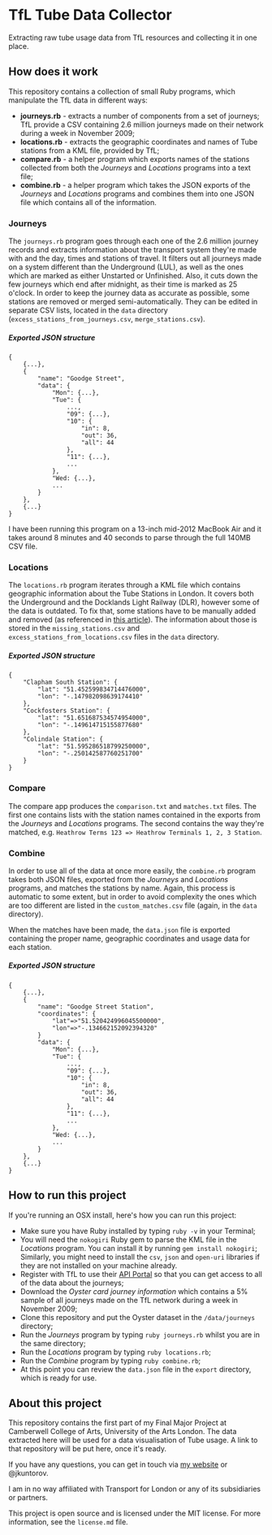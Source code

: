 # TfL Tube Data Collector
Extracting raw tube usage data from TfL resources and collecting it in one place.

## How does it work
This repository contains a collection of small Ruby programs, which manipulate the TfL data in different ways:
- **journeys.rb** - extracts a number of components from a set of journeys; TfL provide a CSV containing 2.6 million journeys made on their network during a week in November 2009;
- **locations.rb** - extracts the geographic coordinates and names of Tube stations from a KML file, provided by TfL;
- **compare.rb** - a helper program which exports names of the stations collected from both the *Journeys* and *Locations* programs into a text file;
- **combine.rb** - a helper program which takes the JSON exports of the *Journeys* and *Locations* programs and combines them into one JSON file which contains all of the information.

### Journeys
The `journeys.rb` program goes through each one of the 2.6 million journey records and extracts information about the transport system they're made with and the day, times and stations of travel. It filters out all journeys made on a system different than the Underground (LUL), as well as the ones which are marked as either Unstarted or Unfinished. Also, it cuts down the few journeys which end after midnight, as their time is marked as 25 o'clock. In order to keep the journey data as accurate as possible, some stations are removed or merged semi-automatically. They can be edited in separate CSV lists, located in the `data` directory (`excess_stations_from_journeys.csv`, `merge_stations.csv`).

##### Exported JSON structure
```
{
    {...},
    {
        "name": "Goodge Street",
        "data": {
            "Mon": {...},
            "Tue": {
                ...,
                "09": {...},
                "10": {
                    "in": 8,
                    "out": 36,
                    "all": 44
                },
                "11": {...},
                ...
            },
            "Wed: {...},
            ...
        }
    },
    {...}
}
```

I have been running this program on a 13-inch mid-2012 MacBook Air and it takes around 8 minutes and 40 seconds to parse through the full 140MB CSV file.

### Locations
The `locations.rb` program iterates through a KML file which contains geographic information about the Tube Stations in London. It covers both the Underground and the Docklands Light Railway (DLR), however some of the data is outdated. To fix that, some stations have to be manually added and removed (as referenced in [this article](http://www.qwghlm.co.uk/2012/03/06/why-it-took-me-five-months-to-write-whensmytube/)). The information about those is stored in the `missing_stations.csv` and `excess_stations_from_locations.csv` files in the `data` directory.

##### Exported JSON structure
```
{
    "Clapham South Station": {
        "lat": "51.452599834714476000",
        "lon": "-.147982098639174410"
    },
    "Cockfosters Station": {
        "lat": "51.651687534574954000",
        "lon": "-.149614715155877680"
    },
    "Colindale Station": {
        "lat": "51.595286518799250000",
        "lon": "-.250142587760251700"
    }
}
```

### Compare
The compare app produces the `comparison.txt` and `matches.txt` files. The first one contains lists with the station names contained in the exports from the *Journeys* and *Locations* programs. The second contains the way they're matched, e.g.
`Heathrow Terms 123 => Heathrow Terminals 1, 2, 3 Station`.

### Combine
In order to use all of the data at once more easily, the `combine.rb` program takes both JSON files, exported from the *Journeys* and *Locations* programs, and matches the stations by name. Again, this process is automatic to some extent, but in order to avoid complexity the ones which are too different are listed in the `custom_matches.csv` file (again, in the `data` directory). 

When the matches have been made, the `data.json` file is exported containing the proper name, geographic coordinates and usage data for each station.

##### Exported JSON structure
```
{
    {...},
    {
        "name": "Goodge Street Station",
        "coordinates": {
            "lat"=>"51.520424996045500000",
            "lon"=>"-.134662152092394320"
        }
        "data": {
            "Mon": {...},
            "Tue": {
                ...,
                "09": {...},
                "10": {
                    "in": 8,
                    "out": 36,
                    "all": 44
                },
                "11": {...},
                ...
            },
            "Wed: {...},
            ...
        }
    },
    {...}
}
```

## How to run this project
If you're running an OSX install, here's how you can run this project:
- Make sure you have Ruby installed by typing `ruby -v` in your Terminal;
- You will need the `nokogiri` Ruby gem to parse the KML file in the *Locations* program. You can install it by running `gem install nokogiri`; Similarly, you might need to install the `csv`, `json` and `open-uri` libraries if they are not installed on your machine already.
- Register with TfL to use their [API Portal](https://api-portal.tfl.gov.uk) so that you can get access to all of the data about the journeys;
- Download the *Oyster card journey information* which contains a 5% sample of all journeys made on the TfL network during a week in November 2009;
- Clone this repository and put the Oyster dataset in the `/data/journeys` directory;
- Run the *Journeys* program by typing `ruby journeys.rb` whilst you are in the same directory;
- Run the *Locations* program by typing `ruby locations.rb`;
- Run the *Combine* program by typing `ruby combine.rb`;
- At this point you can review the `data.json` file in the `export` directory, which is ready for use.

## About this project
This repository contains the first part of my Final Major Project at Camberwell College of Arts, University of the Arts London. The data extracted here will be used for a data visualisation of Tube usage. A link to that repository will be put here, once it's ready.

If you have any questions, you can get in touch via [my website](http://kuntorov.com) or @jkuntorov.

I am in no way affiliated with Transport for London or any of its subsidiaries or partners.

This project is open source and is licensed under the MIT license. For more information, see the `license.md` file.
